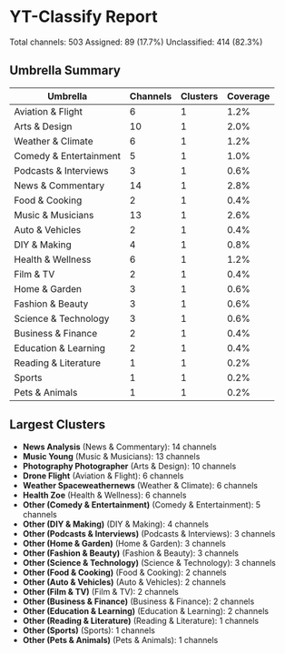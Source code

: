 # YT-Classify Report

Total channels: 503
Assigned: 89 (17.7%)
Unclassified: 414 (82.3%)

## Umbrella Summary

| Umbrella | Channels | Clusters | Coverage |
|----------|----------|----------|----------|
| Aviation & Flight | 6 | 1 | 1.2%
| Arts & Design | 10 | 1 | 2.0%
| Weather & Climate | 6 | 1 | 1.2%
| Comedy & Entertainment | 5 | 1 | 1.0%
| Podcasts & Interviews | 3 | 1 | 0.6%
| News & Commentary | 14 | 1 | 2.8%
| Food & Cooking | 2 | 1 | 0.4%
| Music & Musicians | 13 | 1 | 2.6%
| Auto & Vehicles | 2 | 1 | 0.4%
| DIY & Making | 4 | 1 | 0.8%
| Health & Wellness | 6 | 1 | 1.2%
| Film & TV | 2 | 1 | 0.4%
| Home & Garden | 3 | 1 | 0.6%
| Fashion & Beauty | 3 | 1 | 0.6%
| Science & Technology | 3 | 1 | 0.6%
| Business & Finance | 2 | 1 | 0.4%
| Education & Learning | 2 | 1 | 0.4%
| Reading & Literature | 1 | 1 | 0.2%
| Sports | 1 | 1 | 0.2%
| Pets & Animals | 1 | 1 | 0.2%

## Largest Clusters

- **News Analysis** (News & Commentary): 14 channels
- **Music Young** (Music & Musicians): 13 channels
- **Photography Photographer** (Arts & Design): 10 channels
- **Drone Flight** (Aviation & Flight): 6 channels
- **Weather Spaceweathernews** (Weather & Climate): 6 channels
- **Health Zoe** (Health & Wellness): 6 channels
- **Other (Comedy & Entertainment)** (Comedy & Entertainment): 5 channels
- **Other (DIY & Making)** (DIY & Making): 4 channels
- **Other (Podcasts & Interviews)** (Podcasts & Interviews): 3 channels
- **Other (Home & Garden)** (Home & Garden): 3 channels
- **Other (Fashion & Beauty)** (Fashion & Beauty): 3 channels
- **Other (Science & Technology)** (Science & Technology): 3 channels
- **Other (Food & Cooking)** (Food & Cooking): 2 channels
- **Other (Auto & Vehicles)** (Auto & Vehicles): 2 channels
- **Other (Film & TV)** (Film & TV): 2 channels
- **Other (Business & Finance)** (Business & Finance): 2 channels
- **Other (Education & Learning)** (Education & Learning): 2 channels
- **Other (Reading & Literature)** (Reading & Literature): 1 channels
- **Other (Sports)** (Sports): 1 channels
- **Other (Pets & Animals)** (Pets & Animals): 1 channels